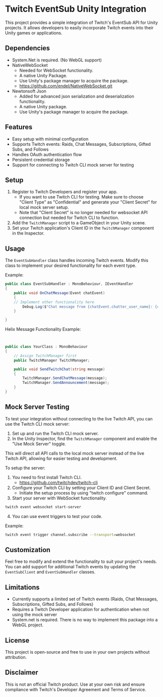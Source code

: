 # Twitch EventSub Unity Integration

This project provides a simple integration of Twitch's EventSub API for Unity projects. It allows developers to easily incorporate Twitch events into their Unity games or applications.

## Dependencies

- System.Net is required. (No WebGL support)
- NativeWebSocket
	- Needed for WebSocket functionality.
	- A native Unity Package.
	- Use Unity's package manager to acquire the package.
	- https://github.com/endel/NativeWebSocket.git
- Newtonsoft Json
	- Added for advanced json serialization and deserialization functionality.
	- A native Unity package.
	- Use Unity's package manager to acquire the package.

## Features

- Easy setup with minimal configuration
- Supports Twitch events: Raids, Chat Messages, Subscriptions, Gifted Subs, and Follows
- Handles OAuth authentication flow
- Persistent credential storage
- Support for connecting to Twitch CLI mock server for testing

## Setup

1. Register to Twitch Developers and register your app.
	- If you want to use Twitch CLI for testing. Make sure to choose "Client Type" as "Confidential" and generate your "Client Secret" for local mock server setup.
	- Note that "Client Secret" is no longer needed for websocket API connection but needed for Twitch CLI to function.
2. Add the `TwitchManager` script to a GameObject in your Unity scene.
3. Set your Twitch application's Client ID in the `TwitchManager` component in the Inspector.

## Usage

The `EventSubHandler` class handles incoming Twitch events. Modify this class to implement your desired functionality for each event type.

Example:

```csharp
public class EventSubHandler : MonoBehaviour, IEventHandler
{
    public void OnChatMessage(Event chatEvent)
    {
	// Implement other functionality here
        Debug.Log($"Chat message from {chatEvent.chatter_user_name}: {chatEvent.message.text}");
    }

}
```

Helix Message Functionality Example:

```csharp


public class YourClass : MonoBehaviour
{
    // Assign TwitchManager first
    public TwitchManager TwitchManager;

    public void SendTwitchChat(string message) 
    {
        TwitchManager.SendChatMessage(message);
        TwitchManager.SendAnnouncement(message);
    }
}

```

## Mock Server Testing

To test your integration without connecting to the live Twitch API, you can use the Twitch CLI mock server:

1. Set up and run the Twitch CLI mock server.
2. In the Unity Inspector, find the `TwitchManager` component and enable the "Use Mock Server" toggle.

This will direct all API calls to the local mock server instead of the live Twitch API, allowing for easier testing and development.

To setup the server:
1. You need to first install Twitch CLI.
	- https://github.com/twitchdev/twitch-cli
2. Configure your Twitch CLI by setting your Client ID and Client Secret.
	- Initiate the setup process by using "twitch configure" command.
3. Start your server with WebSocket functionality.

```bash
twitch event websocket start-server
```

4. You can use event triggers to test your code.

Example:

```bash
twitch event trigger channel.subscribe --transport=websocket
```

## Customization

Feel free to modify and extend the functionality to suit your project's needs. You can add support for additional Twitch events by updating the `EventSubClient` and `EventSubHandler` classes.

## Limitations

- Currently supports a limited set of Twitch events (Raids, Chat Messages, Subscriptions, Gifted Subs, and Follows)
- Requires a Twitch Developer application for authentication when not using the mock server
- System.net is required. There is no way to implement this package into a WebGL project.

## License

This project is open-source and free to use in your own projects without attribution.

## Disclaimer

This is not an official Twitch product. Use at your own risk and ensure compliance with Twitch's Developer Agreement and Terms of Service.
